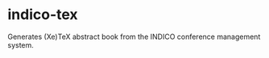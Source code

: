 indico-tex
==========

Generates (Xe)TeX abstract book from the INDICO conference management system.
